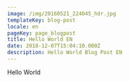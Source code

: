 ```yaml
---
image: /img/20160521_224045_hdr.jpg
templateKey: blog-post
locale: en
pageKey: page_blogpost
title: Hello World EN
date: 2018-12-07T15:04:10.000Z
description: Hello World Blog Post EN
---
```


Hello World
